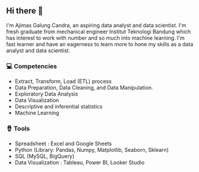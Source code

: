 ## Hi there 👋

I'm Ajimas Galung Candra, an aspiring data analyst and data scientist. I'm fresh graduate from mechanical engineer Institut Teknologi Bandung which has interest to work with number and so much into machine learning. I'm fast learner and have an eagerness to learn more to hone my skills as a data analyst and data scientist. 

### :computer: Competencies
  - Extract, Transform, Load (ETL) process
  - Data Preparation, Data Cleaning, and Data Manipulation.
  - Exploratory Data Analysis
  - Data Visualization
  - Descriptive and inferential statistics
  - Machine Learning
 
 ### :long_drum: Tools
  - Spreadsheet : Excel and Google Sheets
  - Python (Library: Pandas, Numpy, Matplotlib, Seaborn, Sklearn)
  - SQL (MySQL, BigQuery)
  - Data Visualization : Tableau, Power BI, Looker Studio


<!--
**AjimasGalung/AjimasGalung** is a ✨ _special_ ✨ repository because its `README.md` (this file) appears on your GitHub profile.

Here are some ideas to get you started:

- 🔭 I’m currently working on ...
- 🌱 I’m currently learning ...
- 👯 I’m looking to collaborate on ...
- 🤔 I’m looking for help with ...
- 💬 Ask me about ...
- 📫 How to reach me: ...
- 😄 Pronouns: ...
- ⚡ Fun fact: ...
-->

